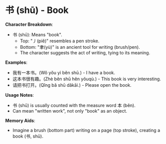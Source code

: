 # **书 (shū) - Book**

**Character Breakdown**:  
- 书 (shū): Means "book".
  - Top: "丿(piě)" resembles a pen stroke.
  - Bottom: "聿(yù)" is an ancient tool for writing (brush/pen).
  - The character suggests the act of writing, tying to its meaning.

**Examples**:  
- 我有一本书。(Wǒ yǒu yì běn shū.) - I have a book.  
- 这本书很有趣。(Zhè běn shū hěn yǒuqù.) - This book is very interesting.  
- 请把书打开。(Qǐng bǎ shū dǎkāi.) - Please open the book.

**Usage Notes**:  
- 书 (shū) is usually counted with the measure word 本 (běn).  
- Can mean "written work", not only "book" as an object.

**Memory Aids**:  
- Imagine a brush (bottom part) writing on a page (top stroke), creating a book (书, shū).